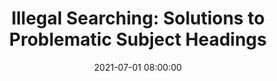 ---
layout: poster
title: "Illegal Searching: Solutions to Problematic Subject Headings"
description: "A common example of systematic privilege in library settings involves the continued use of outdated subject terminology in cataloging. Perhaps the most famous example of this, the Library of Congress Subject Heading “Illegal alien” refers to undocumented citizens in a demeaning and derogatory manner, dehumanizing these individuals in a way that has been contested by library associations across the country for years.\n\nWhile it might be simple to find and report offensive subjects and to extrapolate on their faults, enacting changes in integrated library systems and in catalogs often proves a slow and forgotten task, especially considering the length of time that many of these terms have been used for cataloging purposes. At one university library, the discussion of this topic has become paramount due to the continued interest between it and its cultural advocacy challenges.\n\nThis presentation discusses possible solutions to allow users to search catalogued items despite - or perhaps because of - problematic or offensive subject headings, from including regulated note fields in MARC records to discussing systematic changes to official terminology."
date: 2021-07-01 08:00:00
audience: TEDSIG,Library administration/supervision, diversity, consortia, emerging technologies, reference
keywords: Diversity, subject headings, LCSH, metadata, RDA, inclusion
presenter-names: Justina Kaiser,
speaker-data: [42]
session-contents: 
supplemental-docs: 
isStaticPost: false
published: true
---